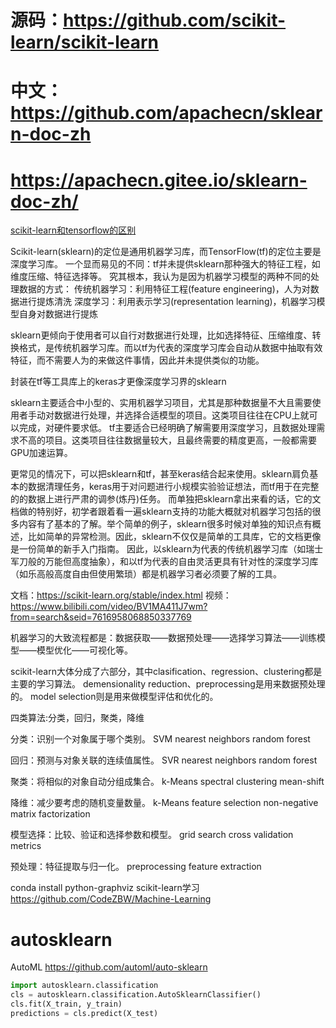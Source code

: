 # 源码：https://github.com/scikit-learn/scikit-learn
# 中文：https://github.com/apachecn/sklearn-doc-zh
# https://apachecn.gitee.io/sklearn-doc-zh/

[scikit-learn和tensorflow的区别](https://www.cnblogs.com/timlong/p/11098661.html)

Scikit-learn(sklearn)的定位是通用机器学习库，而TensorFlow(tf)的定位主要是深度学习库。
一个显而易见的不同：tf并未提供sklearn那种强大的特征工程，如维度压缩、特征选择等。
究其根本，我认为是因为机器学习模型的两种不同的处理数据的方式：
传统机器学习：利用特征工程(feature engineering)，人为对数据进行提炼清洗
深度学习：利用表示学习(representation learning)，机器学习模型自身对数据进行提炼

sklearn更倾向于使用者可以自行对数据进行处理，比如选择特征、压缩维度、转换格式，是传统机器学习库。而以tf为代表的深度学习库会自动从数据中抽取有效特征，而不需要人为的来做这件事情，因此并未提供类似的功能。

封装在tf等工具库上的keras才更像深度学习界的sklearn

sklearn主要适合中小型的、实用机器学习项目，尤其是那种数据量不大且需要使用者手动对数据进行处理，并选择合适模型的项目。这类项目往往在CPU上就可以完成，对硬件要求低。
tf主要适合已经明确了解需要用深度学习，且数据处理需求不高的项目。这类项目往往数据量较大，且最终需要的精度更高，一般都需要GPU加速运算。

更常见的情况下，可以把sklearn和tf，甚至keras结合起来使用。sklearn肩负基本的数据清理任务，keras用于对问题进行小规模实验验证想法，而tf用于在完整的的数据上进行严肃的调参(炼丹)任务。
而单独把sklearn拿出来看的话，它的文档做的特别好，初学者跟着看一遍sklearn支持的功能大概就对机器学习包括的很多内容有了基本的了解。举个简单的例子，sklearn很多时候对单独的知识点有概述，比如简单的异常检测。因此，sklearn不仅仅是简单的工具库，它的文档更像是一份简单的新手入门指南。
因此，以sklearn为代表的传统机器学习库（如瑞士军刀般的万能但高度抽象），和以tf为代表的自由灵活更具有针对性的深度学习库（如乐高般高度自由但使用繁琐）都是机器学习者必须要了解的工具。

文档：https://scikit-learn.org/stable/index.html
视频：https://www.bilibili.com/video/BV1MA411J7wm?from=search&seid=7616958068850337769

机器学习的大致流程都是：数据获取——数据预处理——选择学习算法——训练模型——模型优化——可视化等。

scikit-learn大体分成了六部分，其中clasification、regression、clustering都是主要的学习算法。
demensionality reduction、preprocessing是用来数据预处理的。
model selection则是用来做模型评估和优化的。


四类算法:分类，回归，聚类，降维

分类：识别一个对象属于哪个类别。
SVM
nearest neighbors
random forest

回归：预测与对象关联的连续值属性。
SVR
nearest neighbors
random forest

聚类：将相似的对象自动分组成集合。
 k-Means
 spectral clustering
 mean-shift
 
降维：减少要考虑的随机变量数量。
k-Means
feature selection
non-negative matrix factorization

模型选择：比较、验证和选择参数和模型。
 grid search
 cross validation
 metrics
 
预处理：特征提取与归一化。
  preprocessing
  feature extraction

conda install python-graphviz
scikit-learn学习
https://github.com/CodeZBW/Machine-Learning

# autosklearn
AutoML
https://github.com/automl/auto-sklearn
```python
import autosklearn.classification
cls = autosklearn.classification.AutoSklearnClassifier()
cls.fit(X_train, y_train)
predictions = cls.predict(X_test)
```
